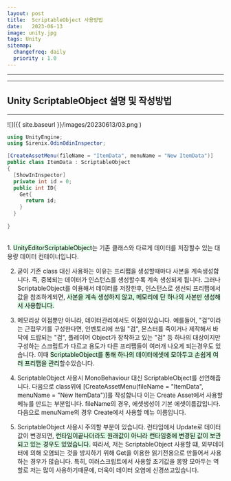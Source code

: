 ```yaml
---
layout: post
title:  ScriptableObject 사용방법
date:   2023-06-13
image: unity.jpg
tags: Unity
sitemap:
  changefreq: daily
  priority : 1.0
---
```

---


---
## Unity ScriptableObject 설명 및 작성방법
---


![]({{ site.baseurl }}/images/20230613/03.png )

```c#
using UnityEngine;
using Sirenix.OdinOdinInspector;

[CreateAssetMenu(fileName = "ItemData", menuName = "New ItemData")]
public class ItemData : ScriptableObject
{
  [ShowInInspector]
  private int id = 0;
  public int ID{
    Get{
      return id;
    }
  }
   
}
```
<br>
1. <mark style='background-color: #dcffe4'>UnityEditorScriptableObject</mark>는 기존 클래스와 다르게 데이터를 저장할수 있는 대용량 데이터 컨테이너입니다.

2. 굳이 기존 class 대신 사용하는 이유는 프리팹을 생성할때마다 사본을 계속생성합니다. 즉, 중복되는 데이터가 인스턴스를 생성할수록 계속 생성되게 됩니다. 그러나 ScriptableObject를 이용해서 데이터를 저장한후, 인스턴스로 생선되 프리팹에서 값을 참조하게되면, <mark style='background-color: #dcffe4'>사본을 계속 생성하지 않고, 메모리에 단 하나의 사본만 생성해서 사용합니다.</mark>

3. 메모리상 이점뿐만 아니라, 데이터관리에서도 이점이있습니다. 예를들어, "검"이라는 근접무기를 구성한다면, 인벤토리에 쓰일 "검", 몬스터를 죽이거나 제작해서 바닥에 드랍되는 "검", 플레이어 Object가 장착하고 있는 "검" 등 하나의 대상이지만 구성하는 스크립트가 다르고 용도가 다른 프리팹들이 여러개 나오게 되는경우도 있습니다. 이때 <mark style='background-color: #dcffe4'>ScriptableObject를 통해 하나의 데이터에셋에 모아두고 손쉽게 여러 프리팹을 관리</mark>할수있습니다.

4. ScriptableObject 사용시 MonoBehaviour 대신 ScriptableObject를 선언해줍니다. 다음으로 class위에 [CreateAssetMenu(fileName = "ItemData", menuName = "New ItemData")]를 작성합니다 이는 Create Asset에서 사용할 메뉴를 만드는 부분입니다. fileName의 경우, 에셋생성이 기본 에셋이름값입니다. 다음으로 menuName의 경우 Create에서 사용할 메뉴 이름입니다.

5. ScriptableObject 사용시 주의할 부분이 있습니다. 런타임에서 Update로 데이터값이 변경되면, <mark style='background-color: #dcffe4'>런타임이끝나더라도 원래값이 아니라 런타임중에 변경된 값이 보관되고 있는 경우도 있었습니다.</mark> 따라서, 저는 ScriptableObject 사용할 떄, 외부데이터에 의해 오염되는 것을 방지하기 위해 Get을 이용한 읽기전용으로 만들어서 사용하는 경우가 많습니다. 특히, 여러스크립트에서 사용할 초기값을 몽땅 모아두는 역할로 저는 많이 사용하기때문에, 더욱이 데이터 오염에 신경쓰고있습니다.
